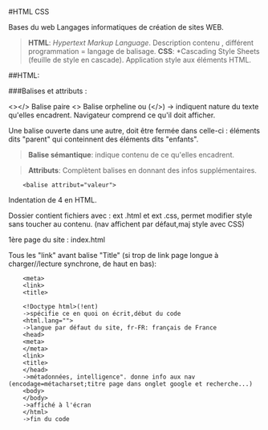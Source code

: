 #HTML CSS

Bases du web
Langages informatiques de création de sites WEB.

>**HTML**: *Hypertext Markup Language*.
>Description contenu , différent programmation = langage de balisage.
**CSS**: *Cascading Style Sheets (feuille de style en cascade). Application style aux éléments HTML.

##HTML:

###Balises et attributs :

<></> Balise paire
<> Balise orpheline ou (</>)
 -> indiquent nature du texte qu'elles encadrent.
Navigateur comprend ce qu'il doit afficher.

Une balise ouverte dans une autre, doit être fermée dans celle-ci : éléments dits "parent" qui conteinnent des éléments dits "enfants".

>**Balise sémantique**: indique contenu de ce qu'elles encadrent.

>**Attributs**: Complètent balises en donnant des infos supplémentaires.

        <balise attribut="valeur">

Indentation de 4 en HTML.

Dossier contient fichiers avec :
ext .html et ext .css, permet modifier style sans toucher au contenu.
(nav affichent par défaut,maj style avec CSS)

1ère page du site : index.html

Tous les "link" avant balise "Title" (si trop de link page longue à charger//lecture synchrone, de haut en bas):

        <meta>
        <link>
        <title>

        <!Doctype html>(!ent)
        ->spécifie ce en quoi on écrit,début du code
        <html.lang="">
        ->langue par défaut du site, fr-FR: français de France
        <head>
        <meta>
        </meta>
        <link>
        <title>
        </head>
        ->métadonnées, intelligence". donne info aux nav (encodage=métacharset;titre page dans onglet google et recherche...)
        <body>
        </body>
        ->affiché à l'écran
        </html>
        ->fin du code







